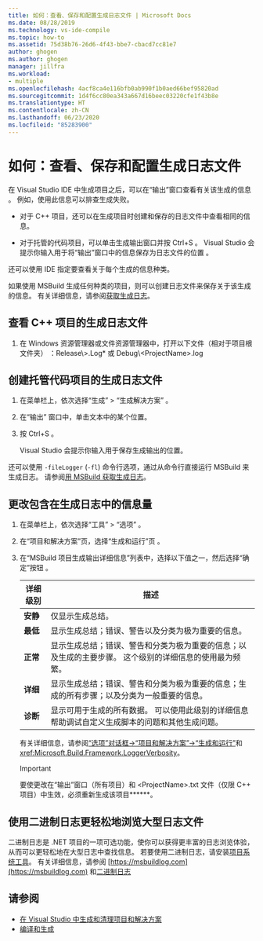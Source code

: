```yaml
---
title: 如何：查看、保存和配置生成日志文件 | Microsoft Docs
ms.date: 08/28/2019
ms.technology: vs-ide-compile
ms.topic: how-to
ms.assetid: 75d38b76-26d6-4f43-bbe7-cbacd7cc81e7
author: ghogen
ms.author: ghogen
manager: jillfra
ms.workload:
- multiple
ms.openlocfilehash: 4acf8ca4e116bfb0ab990f1b0aed66bef95820ad
ms.sourcegitcommit: 1d4f6cc80ea343a667d16beec03220cfe1f43b8e
ms.translationtype: HT
ms.contentlocale: zh-CN
ms.lasthandoff: 06/23/2020
ms.locfileid: "85283900"
---
```

# <a name="how-to-view-save-and-configure-build-log-files"></a>如何：查看、保存和配置生成日志文件

在 Visual Studio IDE 中生成项目之后，可以在“输出”窗口查看有关该生成的信息  。 例如，使用此信息可以排查生成失败。

- 对于 C++ 项目，还可以在生成项目时创建和保存的日志文件中查看相同的信息。 

- 对于托管的代码项目，可以单击生成输出窗口并按 Ctrl+S   。 Visual Studio 会提示你输入用于将“输出”窗口中的信息保存为日志文件的位置  。

还可以使用 IDE 指定要查看关于每个生成的信息种类。

如果使用 MSBuild 生成任何种类的项目，则可以创建日志文件来保存关于该生成的信息。 有关详细信息，请参阅[获取生成日志](../msbuild/obtaining-build-logs-with-msbuild.md)。

## <a name="to-view-the-build-log-file-for-a-c-project"></a>查看 C++ 项目的生成日志文件

1. 在 Windows 资源管理器或文件资源管理器中，打开以下文件（相对于项目根文件夹）   ：Release\\<ProjectName>\>.Log* 或 Debug\\<ProjectName\>.log  

## <a name="to-create-a-build-log-file-for-a-managed-code-project"></a>创建托管代码项目的生成日志文件

1. 在菜单栏上，依次选择“生成” > “生成解决方案”   。

2. 在“输出”  窗口中，单击文本中的某个位置。

3. 按 Ctrl+S   。

   Visual Studio 会提示你输入用于保存生成输出的位置。

还可以使用 `-fileLogger` (`-fl`) 命令行选项，通过从命令行直接运行 MSBuild 来生成日志。 请参阅[用 MSBuild 获取生成日志](../msbuild/obtaining-build-logs-with-msbuild.md)。

## <a name="to-change-the-amount-of-information-included-in-the-build-log"></a>更改包含在生成日志中的信息量

1. 在菜单栏上，依次选择“工具” > “选项”   。

2. 在“项目和解决方案”页，选择“生成和运行”页   。

3. 在“MSBuild 项目生成输出详细信息”列表中，选择以下值之一，然后选择“确定”按钮   。

    |详细级别|描述|
    | - |-----------------|
    |**安静**|仅显示生成总结。|
    |**最低**|显示生成总结；错误、警告以及分类为极为重要的信息。|
    |**正常**|显示生成总结；错误、警告和分类为极为重要的信息；以及生成的主要步骤。 这个级别的详细信息的使用最为频繁。|
    |**详细**|显示生成总结；错误、警告和分类为极为重要的信息；生成的所有步骤；以及分类为一般重要的信息。|
    |**诊断**|显示可用于生成的所有数据。 可以使用此级别的详细信息帮助调试自定义生成脚本的问题和其他生成问题。|

     有关详细信息，请参阅[“选项”对话框->“项目和解决方案”->“生成和运行”](../ide/reference/options-dialog-box-projects-and-solutions-build-and-run.md)和 <xref:Microsoft.Build.Framework.LoggerVerbosity>。

    > [!IMPORTANT]
    > 要使更改在“输出”窗口（所有项目）和 \<ProjectName>.txt 文件（仅限 C++ 项目）中生效，必须重新生成该项目******。

## <a name="use-binary-logs-to-make-it-easier-to-browse-large-log-files"></a>使用二进制日志更轻松地浏览大型日志文件

二进制日志是 .NET 项目的一项可选功能，使你可以获得更丰富的日志浏览体验，从而可以更轻松地在大型日志中查找信息。 若要使用二进制日志，请安装[项目系统工具](https://marketplace.visualstudio.com/items?itemName=VisualStudioProductTeam.ProjectSystemTools)。 有关详细信息，请参阅 [https://msbuildlog.com](https://msbuildlog.com) 和[二进制日志](https://github.com/microsoft/msbuild/blob/master/documentation/wiki/Binary-Log.md)

## <a name="see-also"></a>请参阅

- [在 Visual Studio 中生成和清理项目和解决方案](../ide/building-and-cleaning-projects-and-solutions-in-visual-studio.md)
- [编译和生成](../ide/compiling-and-building-in-visual-studio.md)
